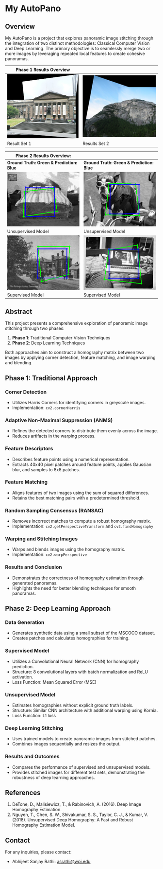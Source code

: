 # My AutoPano

## Overview

My AutoPano is a project that explores panoramic image stitching through the integration of two distinct methodologies: Classical Computer Vision and Deep Learning. The primary objective is to seamlessly merge two or more images by leveraging repeated local features to create cohesive panoramas.

| **Phase 1 Results Overview** |  |
|----------|----------|
| ![Alt1](Phase1/Code/Results/Set1/Panoroma/Final_Stitched_Image_20240130225409.png) | ![Alt2](Phase1/Code/Results/Set2/Panoroma/Stitched_Image_20240130225647.png) |
| Result Set 1  | Results Set 2  |


| **Phase 2 Results Overview:** |  |
|----------|----------|
| **Ground Truth: Green & Prediction: Blue**| **Ground Truth: Green & Prediction: Blue** |
| ![Alt1](Phase2/Code/Results/Unsupervised_test/Image1.png) | ![Alt2](Phase2/Code/Results/Unsupervised_test/Image11.png) |
| Unsupervised Model | Unsupervised Model  |
| ![Alt3](Phase2/Code/Results/Supervised_test/Image59.png) | ![Alt4](Phase2/Code/Results/Supervised_test/Image70.png) |
| Supervised Model | Supervised Model  |
## Abstract
This project presents a comprehensive exploration of panoramic image stitching through two phases:

1. **Phase 1**: Traditional Computer Vision Techniques
2. **Phase 2**: Deep Learning Techniques

Both approaches aim to construct a homography matrix between two images by applying corner detection, feature matching, and image warping and blending.

## Phase 1: Traditional Approach

### Corner Detection
- Utilizes Harris Corners for identifying corners in greyscale images.
- Implementation: `cv2.cornerHarris`

### Adaptive Non-Maximal Suppression (ANMS)
- Refines the detected corners to distribute them evenly across the image.
- Reduces artifacts in the warping process.

### Feature Descriptors
- Describes feature points using a numerical representation.
- Extracts 40x40 pixel patches around feature points, applies Gaussian blur, and samples to 8x8 patches.

### Feature Matching
- Aligns features of two images using the sum of squared differences.
- Retains the best matching pairs with a predetermined threshold.

### Random Sampling Consensus (RANSAC)
- Removes incorrect matches to compute a robust homography matrix.
- Implementation: `cv2.getPerspectiveTransform` and `cv2.findHomography`

### Warping and Stitching Images
- Warps and blends images using the homography matrix.
- Implementation: `cv2.warpPerspective`

### Results and Conclusion
- Demonstrates the correctness of homography estimation through generated panoramas.
- Highlights the need for better blending techniques for smooth panoramas.

## Phase 2: Deep Learning Approach

### Data Generation
- Generates synthetic data using a small subset of the MSCOCO dataset.
- Creates patches and calculates homographies for training.

### Supervised Model
- Utilizes a Convolutional Neural Network (CNN) for homography prediction.
- Structure: 8 convolutional layers with batch normalization and ReLU activation.
- Loss Function: Mean Squared Error (MSE)

### Unsupervised Model
- Estimates homographies without explicit ground truth labels.
- Structure: Similar CNN architecture with additional warping using Kornia.
- Loss Function: L1 loss

### Deep Learning Stitching
- Uses trained models to create panoramic images from stitched patches.
- Combines images sequentially and resizes the output.

### Results and Outcomes
- Compares the performance of supervised and unsupervised models.
- Provides stitched images for different test sets, demonstrating the robustness of deep learning approaches.


## References
1. DeTone, D., Malisiewicz, T., & Rabinovich, A. (2016). Deep Image Homography Estimation.
2. Nguyen, T., Chen, S. W., Shivakumar, S. S., Taylor, C. J., & Kumar, V. (2018). Unsupervised Deep Homography: A Fast and Robust Homography Estimation Model.


## Contact
For any inquiries, please contact:
- Abhijeet Sanjay Rathi: asrathi@wpi.edu

